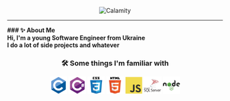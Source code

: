 <p>
<div align="center">
  <img src="Calamity.svg" alt="Calamity">
</div>
<hr>
</p>

<p>
<b>### ✨ About Me</b>
  <br>
  <b>Hi, I'm a young Software Engineer from Ukraine</b>
  <br>
  <b>I do a lot of side projects and whatever</b>
</p>

<div align="center">
  <h3>🛠️ Some things I'm familiar with</h3>
  <img src="c-original.svg" alt="C" width="40" height="40">
  <img src="csharp-original.svg" alt="C#" width="40" height="40">
  <img src="css3-original-wordmark.svg" alt="CSS3" width="40" height="40">
  <img src="html5-original-wordmark.svg" alt="HTML5" width="40" height="40">
  <img src="javascript-original.svg" alt="JavaScript" width="40" height="40">
  <img src="microsoft-sql-server-logo.svg" alt="SQL Server" width="40" height="40">
  <img src="nodejs-original-wordmark.svg" alt="Node.js" width="40" height="40">
</div>


